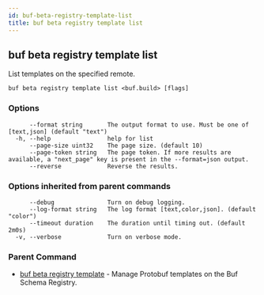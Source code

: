 ```yaml
---
id: buf-beta-registry-template-list
title: buf beta registry template list
---
```

## buf beta registry template list

List templates on the specified remote.

```
buf beta registry template list <buf.build> [flags]
```

### Options

```
      --format string       The output format to use. Must be one of [text,json] (default "text")
  -h, --help                help for list
      --page-size uint32    The page size. (default 10)
      --page-token string   The page token. If more results are available, a "next_page" key is present in the --format=json output.
      --reverse             Reverse the results.
```

### Options inherited from parent commands

```
      --debug               Turn on debug logging.
      --log-format string   The log format [text,color,json]. (default "color")
      --timeout duration    The duration until timing out. (default 2m0s)
  -v, --verbose             Turn on verbose mode.
```

### Parent Command

* [buf beta registry template](buf-beta-registry-template.md)	 - Manage Protobuf templates on the Buf Schema Registry.

